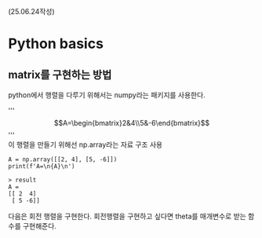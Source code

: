 (25.06.24작성)
# Python basics
## matrix를 구현하는 방법
python에서 행렬을 다루기 위해서는 numpy라는 패키지를 사용한다.   

'''$$A=\begin{bmatrix}2&4\\5&-6\end{bmatrix}$$'''    
이 행렬을 만들기 위해선 np.array라는 자료 구조 사용   

    A = np.array([[2, 4], [5, -6]])
    print(f'A=\n{A}\n')

    > result
    A = 
    [[ 2  4]
     [ 5 -6]]
다음은 회전 행렬을 구현한다. 회전행렬을 구현하고 싶다면 theta를 매개변수로 받는 함수를 구현해준다.
